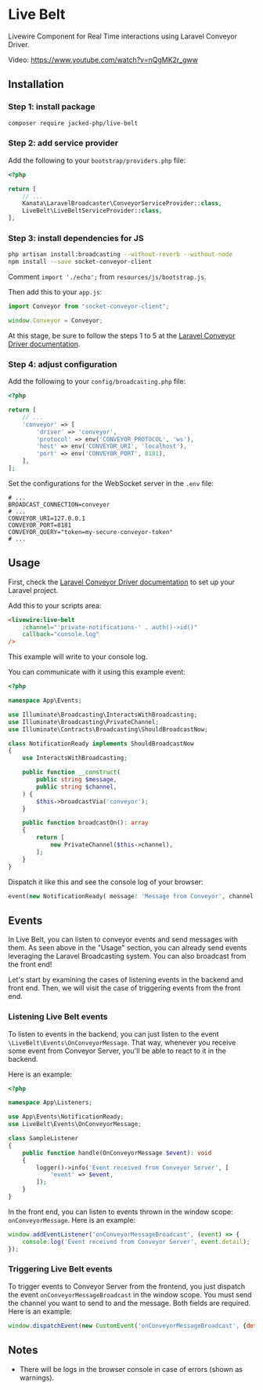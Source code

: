# Live Belt

Livewire Component for Real Time interactions using Laravel Conveyor Driver.

Video: https://www.youtube.com/watch?v=nQgMK2r_gww

## Installation

### Step 1: install package

```bash
composer require jacked-php/live-belt
```

### Step 2: add service provider

Add the following to your `bootstrap/providers.php` file:

```php
<?php

return [
    // ...
    Kanata\LaravelBroadcaster\ConveyorServiceProvider::class,
    LiveBelt\LiveBeltServiceProvider::class,
],
````

### Step 3: install dependencies for JS

```bash
php artisan install:broadcasting --without-reverb --without-node
npm install --save socket-conveyor-client
```

Comment `import './echo';` from `resources/js/bootstrap.js`.

Then add this to your `app.js`:

```js
import Conveyor from "socket-conveyor-client";

window.Conveyor = Conveyor;
```

At this stage, be sure to follow the steps 1 to 5 at the [Laravel Conveyor Driver documentation](https://socketconveyor.com/docs/laravel-driver).

### Step 4: adjust configuration

Add the following to your `config/broadcasting.php` file:

```php
<?php

return [
    // ...
    'conveyor' => [
        'driver' => 'conveyor',
        'protocol' => env('CONVEYOR_PROTOCOL', 'ws'),
        'host' => env('CONVEYOR_URI', 'localhost'),
        'port' => env('CONVEYOR_PORT', 8181),
    ],
];
```

Set the configurations for the WebSocket server in the `.env` file:

```dotenv
# ...
BROADCAST_CONNECTION=conveyor
# ...
CONVEYOR_URI=127.0.0.1
CONVEYOR_PORT=8181
CONVEYOR_QUERY="token=my-secure-conveyor-token"
# ...
```

## Usage

First, check the [Laravel Conveyor Driver documentation](https://socketconveyor.com/docs/laravel-driver) to set up your Laravel project.

Add this to your scripts area:

```html
<livewire:live-belt
    :channel="'private-notifications-' . auth()->id()"
    callback="console.log"
/>
```

This example will write to your console log.

You can communicate with it using this example event:

```php
<?php

namespace App\Events;

use Illuminate\Broadcasting\InteractsWithBroadcasting;
use Illuminate\Broadcasting\PrivateChannel;
use Illuminate\Contracts\Broadcasting\ShouldBroadcastNow;

class NotificationReady implements ShouldBroadcastNow
{
    use InteractsWithBroadcasting;

    public function __construct(
        public string $message,
        public string $channel,
    ) {
        $this->broadcastVia('conveyor');
    }

    public function broadcastOn(): array
    {
        return [
            new PrivateChannel($this->channel),
        ];
    }
}
```

Dispatch it like this and see the console log of your browser:

```php
event(new NotificationReady( message: 'Message from Conveyor', channel: 'notifications-{your-user-id-here}')); // remember to replace {your-user-id-here} with your user id
```

## Events

In Live Belt, you can listen to conveyor events and send messages with them. As seen above in the "Usage" section, you can already send events leveraging the Laravel Broadcasting system. You can also broadcast from the front end!

Let's start by examining the cases of listening events in the backend and front end. Then, we will visit the case of triggering events from the front end.

### Listening Live Belt events

To listen to events in the backend, you can just listen to the event `\LiveBelt\Events\OnConveyorMessage`. That way, whenever you receive some event from Conveyor Server, you'll be able to react to it in the backend.

Here is an example:

```php
<?php

namespace App\Listeners;

use App\Events\NotificationReady;
use LiveBelt\Events\OnConveyorMessage;

class SampleListener
{
    public function handle(OnConveyorMessage $event): void
    {
        logger()->info('Event received from Conveyor Server', [
            'event' => $event,
        ]);
    }
}
```

In the front end, you can listen to events thrown in the window scope: `onConveyorMessage`. Here is an example:

```javascript
window.addEventListener('onConveyorMessageBroadcast', (event) => {
    console.log('Event received from Conveyor Server', event.detail);
}); 
```

### Triggering Live Belt events

To trigger events to Conveyor Server from the frontend, you just dispatch the event `onConveyorMessageBroadcast` in the window scope. You must send the channel you want to send to and the message. Both fields are required. Here is an example:

```javascript
window.dispatchEvent(new CustomEvent('onConveyorMessageBroadcast', {detail: {channel: "private-notifications-", message: "my message"}}));
```

## Notes

- There will be logs in the browser console in case of errors (shown as warnings).
